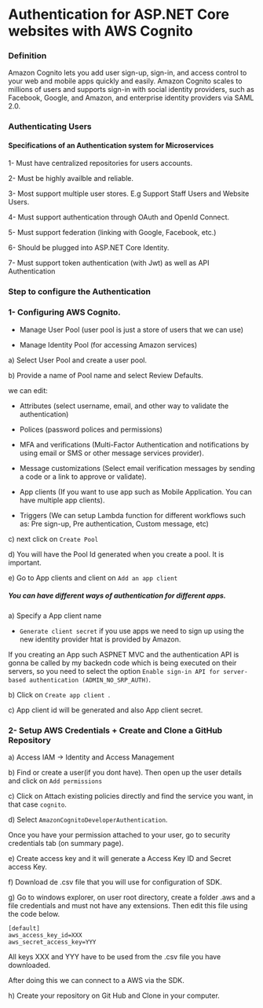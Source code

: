 # Authentication for ASP.NET Core websites with AWS Cognito
### Definition
Amazon Cognito lets you add user sign-up, sign-in, and access control to your web and mobile apps quickly and easily. Amazon Cognito scales to millions of users and supports sign-in with social identity providers, such as Facebook, Google, and Amazon, and enterprise identity providers via SAML 2.0.


### Authenticating Users
#### Specifications of an Authentication system for Microservices
1- Must have centralized repositories for users accounts.
 
2- Must be highly availble and reliable.
 
3- Most support multiple user stores. E.g Support Staff Users and Website Users.

4- Must support authentication through OAuth and OpenId Connect.

5- Must support federation (linking with Google, Facebook, etc.)

6- Should be plugged into ASP.NET Core Identity.

7- Must support token authentication (with Jwt) as well as API Authentication


### Step to configure the Authentication
### 1- Configuring AWS Cognito.
 - Manage User Pool (user pool is just a store of users that we can use)
 
 - Manage Identity Pool (for accessing Amazon services)

a) Select User Pool and create a user pool.

b) Provide a name of Pool name and select Review Defaults.

we can edit:
 
 - Attributes (select username, email, and other way to validate the authentication)
 
 - Polices (password polices and permissions)
 
 - MFA and verifications (Multi-Factor Authentication and notifications by using email or SMS or other message services provider).
 
 - Message customizations (Select email verification messages by sending a code or a link to approve or validate).
 
 - App clients (If you want to use app such as Mobile Application. You can have multiple app clients).
 
 - Triggers (We can setup Lambda function for different workflows such as: Pre sign-up, Pre authentication, Custom message, etc)
 

c) next click on ```Create Pool```

d) You will have the Pool Id generated when you create a pool. It is important.

e) Go to App clients and client on ```Add an app client```

##### You can have different ways of authentication for different apps.

  a) Specify a App client name
  - ```Generate client secret``` if you use apps we need to sign up using the new identity provider htat is provided by Amazon.
  
  If you creating an App such ASPNET MVC and the authentication API is gonna be called by my backedn code which is being executed on their servers, so you need to select the option ```Enable sign-in API for server-based authentication (ADMIN_NO_SRP_AUTH)```.
  
  b) Click on ```Create app client ```.
  
  c) App client id will be generated and also App client secret.
  
### 2- Setup AWS Credentials + Create and Clone a GitHub Repository
a) Access IAM -> Identity and Access Management

b) Find or create a user(if you dont have). Then open up the user details and click on ```Add permissions```

c) Click on Attach existing policies directly and find the service you want, in that case ```cognito```.

d) Select ```AmazonCognitoDeveloperAuthentication```.

Once you have your permission attached to your user, go to security credentials tab (on summary page).

e) Create access key and it will generate a Access Key ID and Secret access Key.

f) Download de .csv file that you will use for configuration of SDK.

g) Go to windows explorer, on user root directory, create a folder .aws and a file credentials and must not have any extensions. Then edit this file using the code below.
```
[default]
aws_access_key_id=XXX
aws_secret_access_key=YYY
```
All keys XXX and YYY have to be used from the .csv file you have downloaded.

After doing this we can connect to a AWS via the SDK.

h) Create your repository on Git Hub and Clone in your computer.

